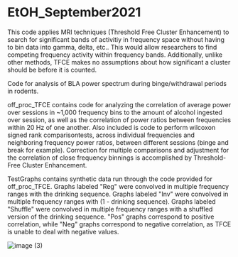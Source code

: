 # EtOH_September2021
This code applies MRI techniques (Threshold Free Cluster Enhancement) to search for significant bands of activitiy in frequency space without having to bin data into gamma, delta, etc.. This would
allow researchers to find competing frequency activity within frequency bands. Additionally, unlike other methods, TFCE makes no assumptions about how significant a cluster should be before it is counted.

Code for analysis of BLA power spectrum during binge/withdrawal periods in rodents.

off_proc_TFCE contains code for analyzing the correlation of average power over sessions in ~1,000 frequency bins to the amount of alcohol ingested over session,
as well as the correlation of power ratios between frequencies within 20 Hz of one another. Also included is code to perform wilcoxon signed rank comparisontests, across individual
frequencies and neighboring frequency power ratios, between different sessions (binge and break for example). Correction for multiple comparisons and adjustment 
for the correlation of close frequency binnings is accomplished by Threshold-Free Cluster Enhancement. 

TestGraphs contains synthetic data run through the code provided for off_proc_TFCE. Graphs labeled "Reg" were convolved in multiple frequency ranges with the drinking sequence.
Graphs labeled "Inv" were convolved in multiple frequency ranges with (1 - drinking sequence). Graphs labeled "Shuffle" were convolved 
in multiple frequency ranges with a shuffled version of the drinking sequence. "Pos" graphs correspond to positive correlation, while "Neg" graphs correspond
to negative correlation, as TFCE is unable to deal with negative values.


![image (3)](https://github.com/user-attachments/assets/b147cda6-bd01-4190-ae78-ef722da1e01a)
